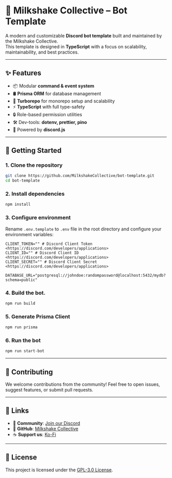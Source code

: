 # 🥤 Milkshake Collective – Bot Template

A modern and customizable **Discord bot template** built and maintained by the Milkshake Collective.  
This template is designed in **TypeScript** with a focus on scalability, maintainability, and best practices.  

---

## ✨ Features
- 📦 Modular **command & event system**  
- 🛢 **Prisma ORM** for database management  
- 🚀 **Turborepo** for monorepo setup and scalability  
- ⚡ **TypeScript** with full type-safety  
- 🔒 Role-based permission utilities  
- 🛠 Dev-tools: **dotenv, prettier, pino**  
- 🤖 Powered by **discord.js**  

---

## 🚀 Getting Started

### 1. Clone the repository
```bash
git clone https://github.com/MilkshakeCollective/bot-template.git
cd bot-template
````

### 2. Install dependencies

```bash
npm install
```

### 3. Configure environment

Rename `.env.template` to `.env` file in the root directory and configure your environment variables:

```
CLIENT_TOKEN="" # Discord Client Token <https://discord.com/developers/applications>
CLIENT_ID="" # Discord Client ID <https://discord.com/developers/applications>
CLIENT_SECRET="" # Discord Client Secret <https://discord.com/developers/applications>

DATABASE_URL="postgresql://johndoe:randompassword@localhost:5432/mydb?schema=public"
```

### 4. Build the bot.

```bash
npm run build
```

### 5. Generate Prisma Client

```bash
npm run prisma
```

### 6. Run the bot

```bash
npm run start-bot
```

---

## 🤝 Contributing

We welcome contributions from the community!
Feel free to open issues, suggest features, or submit pull requests.

---

## 📌 Links

* 💬 **Community**: [Join our Discord](https://discord.gg/wSAkewmzAM)
* 🔗 **GitHub**: [Milkshake Collective](https://github.com/MilkshakeCollective)
* ☕ **Support us**: [Ko-Fi](https://ko-fi.com/duckodas)

---

## 📜 License

This project is licensed under the [GPL-3.0 License](LICENSE).